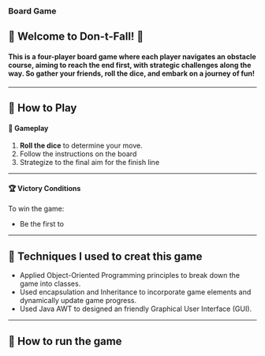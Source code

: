 ### Board Game
## 🎲 Welcome to Don-t-Fall! 🎉
####  This is a four-player board game where each player navigates an obstacle course, aiming to reach the end first, with strategic challenges along the way. So gather your friends, roll the dice, and embark on a journey of fun!
---
## 🧩 How to Play
#### 🎲 **Gameplay**
1. **Roll the dice** to determine your move.
2. Follow the instructions on the board 
3. Strategize to the final aim for the finish line
---
#### 🏆 **Victory Conditions**
To win the game:
- Be the first to 
---
## 📜  Techniques I used to creat this game 
- Applied Object-Oriented Programming principles to break down the game into classes.
- Used encapsulation and Inheritance to incorporate game elements and dynamically update game progress.
- Used Java AWT to designed an friendly Graphical User Interface (GUI).
---
## 📜  How to run the game


